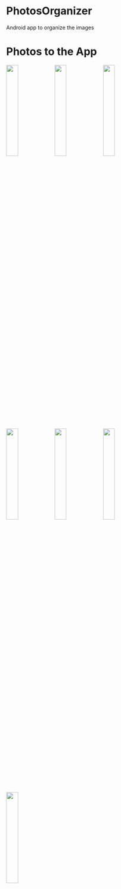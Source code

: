# PhotosOrganizer
Android app to organize the images

# Photos to the App

<img src="https://drive.google.com/uc?export=download&id=1lJ4Etea1mGoKOBXeceIlXSSv72QbPQ1z" width="25%" height="25%"/> <img src="" width="25%" height="25%"/> <img src="https://drive.google.com/uc?export=download&id=19XO65hEhAYXbN5UsXcHFo9KyOKm2qc8q" width="25%" height="25%"/> <img src="https://drive.google.com/uc?export=download&id=1mKboiZOJmCBkQ_OY6lIYcz0A4fQdOVXI" width="25%" height="25%"/> <img src="https://drive.google.com/uc?export=download&id=1jSWitflbk-6t4brHZCAZEVkhbfaS_nVC" width="25%" height="25%"/> <img src="https://drive.google.com/uc?export=download&id=12NmsQmNNyURn1FmWLJVhMQH9WiFjc236" width="25%" height="25%"/> <img src="https://drive.google.com/uc?export=download&id=1rAN54Vl-MPFYU7Aw4eF38nbUEP683OJe" width="25%" height="25%"/>
